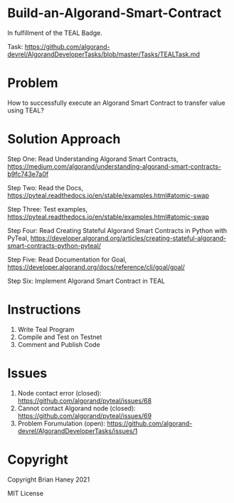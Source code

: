 # Build-an-Algorand-Smart-Contract
In fulfillment of the TEAL Badge.

Task: https://github.com/algorand-devrel/AlgorandDeveloperTasks/blob/master/Tasks/TEALTask.md

# Problem
How to successfully execute an Algorand Smart Contract to transfer value using TEAL?

# Solution Approach

Step One: Read Understanding Algorand Smart Contracts, https://medium.com/algorand/understanding-algorand-smart-contracts-b9fc743e7a0f

Step Two: Read the Docs, https://pyteal.readthedocs.io/en/stable/examples.html#atomic-swap

Step Three: Test examples, https://pyteal.readthedocs.io/en/stable/examples.html#atomic-swap

Step Four: Read Creating Stateful Algorand Smart Contracts in Python with PyTeal, https://developer.algorand.org/articles/creating-stateful-algorand-smart-contracts-python-pyteal/

Step Five: Read Documentation for Goal, https://developer.algorand.org/docs/reference/cli/goal/goal/

Step Six: Implement Algorand Smart Contract in TEAL

# Instructions
1. Write Teal Program
2. Compile and Test on Testnet
3. Comment and Publish Code

# Issues
1. Node contact error (closed): https://github.com/algorand/pyteal/issues/68
2. Cannot contact Algorand node (closed): https://github.com/algorand/pyteal/issues/69
3. Problem Forumulation (open): https://github.com/algorand-devrel/AlgorandDeveloperTasks/issues/1

# Copyright 
Copyright Brian Haney 2021

MIT License 

